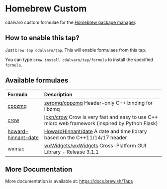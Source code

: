# Homebrew Custom

cdalvaro custom formulae for the [Homebrew package manager](https://brew.sh).

## How to enable this tap?

Just `brew tap cdalvaro/tap`. This will enable formulaes from this tap.

You can type `brew install cdalvaro/tap/formula` to install the specified `formula`.

## Available formulaes

|Formula|Description|
|:------|:----------|
|[cppzmq](Formula/cppzmq.rb)|[zeromq/cppzmq](https://github.com/zeromq/cppzmq) Header-only C++ binding for libzmq|
|[crow](Formula/crow.rb)|[ipkn/crow](https://github.com/ipkn/crow) Crow is very fast and easy to use C++ micro web framework (inspired by Python Flask)|
|[howard-hinnant-date](Formula/howard-hinnant-date.rb)|[HowardHinnant/date](https://github.com/HowardHinnant/date) A date and time library based on the C++11/14/17 <chrono> header|
|[wxmac](Formula/wxmac.rb)|[wxWidgets/wxWidgets](https://github.com/wxWidgets/wxWidgets) Cross-Platform GUI Library - Release 3.1.1|

## More Documentation

More documentation is available at: https://docs.brew.sh/Taps

